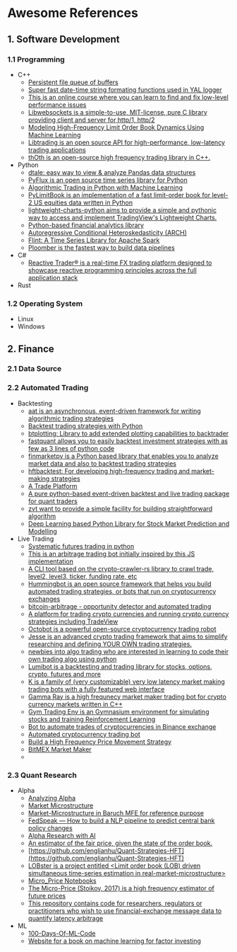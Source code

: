 # Awesome References

## 1. Software Development

### 1.1 Programming
- C++
  - [Persistent file queue of buffers](https://github.com/niXman/fqueue)
  - [Super fast date-time string formating functions used in YAL logger](https://github.com/niXman/dtf)
  - [This is an online course where you can learn to find and fix low-level performance issues](https://github.com/dendibakh/perf-ninja)
  - [Libwebsockets is a simple-to-use, MIT-license, pure C library providing client and server for http/1, http/2](https://github.com/warmcat/libwebsockets)
  - [Modeling High-Frequency Limit Order Book Dynamics Using Machine Learning](https://github.com/anuj1312/OrderBook-TickData-Trading-Strategy)
  - [Libtrading is an open source API for high-performance, low-latency trading applications](https://github.com/libtrading/libtrading)
  - [thOth is an open-source high frequency trading library in C++.](https://github.com/vermosen/thOth)
- Python
  - [dtale: easy way to view & analyze Pandas data structures](https://github.com/man-group/dtale)
  - [PyFlux is an open source time series library for Python](https://github.com/RJT1990/pyflux)
  - [Algorithmic Trading in Python with Machine Learning](https://github.com/edtechre/pybroker)
  - [PyLimitBook is an implementation of a fast limit-order book for level-2 US equities data written in Python](https://github.com/danielktaylor/PyLimitBook)
  - [lightweight-charts-python aims to provide a simple and pythonic way to access and implement TradingView's Lightweight Charts.](https://github.com/louisnw01/lightweight-charts-python)
  - [Python-based financial analytics library](https://dx-analytics.com/)
  - [Autoregressive Conditional Heteroskedasticity (ARCH)](https://github.com/bashtage/arch)
  - [Flint: A Time Series Library for Apache Spark](https://github.com/twosigma/flint)
  - [Ploomber is the fastest way to build data pipelines](https://github.com/ploomber/ploomber)
- C#
  - [Reactive Trader® is a real-time FX trading platform designed to showcase reactive programming principles across the full application stack](https://github.com/AdaptiveConsulting/ReactiveTraderCloud)
- Rust

### 1.2 Operating System
- Linux
- Windows

## 2. Finance

### 2.1 Data Source

### 2.2 Automated Trading
- Backtesting
  - [aat is an asynchronous, event-driven framework for writing algorithmic trading strategies](https://github.com/AsyncAlgoTrading/aat)
  - [Backtest trading strategies with Python](https://github.com/kernc/backtesting.py)
  - [btplotting: Library to add extended plotting capabilities to backtrader ](https://github.com/happydasch/btplotting)
  - [fastquant allows you to easily backtest investment strategies with as few as 3 lines of python code](https://github.com/enzoampil/fastquant)
  - [finmarketpy is a Python based library that enables you to analyze market data and also to backtest trading strategies](https://github.com/cuemacro/finmarketpy)
  - [hftbacktest: For developing high-frequency trading and market-making strategies](https://github.com/nkaz001/hftbacktest)
  - [A Trade Platform](https://github.com/pegasusTrader/PandoraTrader)
  - [A pure python-based event-driven backtest and live trading package for quant traders](https://github.com/letianzj/quanttrader)
  - [zvt want to provide a simple facility for building straightforward algorithm](https://github.com/zvtvz/zvt)
  - [Deep Learning based Python Library for Stock Market Prediction and Modelling](https://github.com/achillesrasquinha/bulbea)
- Live Trading
  - [Systematic futures trading in python](https://github.com/robcarver17/pysystemtrade)
  - [This is an arbitrage trading bot initially inspired by this JS implementation](https://github.com/gabriel-milan/btrader)
  - [A CLI tool based on the crypto-crawler-rs library to crawl trade, level2, level3, ticker, funding rate, etc](https://github.com/crypto-crawler/carbonbot)
  - [Hummingbot is an open source framework that helps you build automated trading strategies, or bots that run on cryptocurrency exchanges](https://github.com/hummingbot/hummingbot)
  - [bitcoin-arbitrage - opportunity detector and automated trading](https://github.com/maxme/bitcoin-arbitrage)
  - [A platform for trading crypto currencies and running crypto currency strategies including TradeView](https://github.com/grantcolley/tradeview)
  - [Octobot is a powerful open-source cryptocurrency trading robot](https://github.com/Drakkar-Software/OctoBot)
  - [Jesse is an advanced crypto trading framework that aims to simplify researching and defining YOUR OWN trading strategies.](https://github.com/jesse-ai/jesse)
  - [newbies into algo trading who are interested in learning to code their own trading algo using python](https://github.com/sreenivasdoosa/sdoosa-algo-trade-python)
  - [Lumibot is a backtesting and trading library for stocks, options, crypto, futures and more](https://github.com/Lumiwealth/lumibot)
  - [K is a family of (very customizable) very low latency market making trading bots with a fully featured web interface](https://github.com/ctubio/Krypto-trading-bot)
  - [Gamma Ray is a high frequnecy market maker trading bot for crypto currency markets written in C++](https://github.com/hello2all/gamma-ray)
  - [Gym Trading Env is an Gymnasium environment for simulating stocks and training Reinforcement Learning](https://github.com/ClementPerroud/Gym-Trading-Env)
  - [Bot to automate trades of cryptocurrencies in Binance exchange](https://github.com/passa9/binance-market-maker-bot)
  - [Automated cryptocurrency trading bot](https://github.com/edeng23/binance-trade-bot)
  - [Build a High Frequency Price Movement Strategy](https://github.com/HujiaYuYoyo/448Project)
  - [BitMEX Market Maker](https://github.com/BitMEX/sample-market-maker)
  - 

### 2.3 Quant Research
- Alpha
  - [Analyzing Alpha](https://github.com/leosmigel/analyzingalpha)
  - [Market Microstructure](https://github.com/gjimzhou/MTH9879-Market-Microstructure-Models)
  - [Market-Microstructure in Baruch MFE for reference purpose](https://github.com/FranklinMa810/Market-Microstructure)
  - [FedSpeak — How to build a NLP pipeline to predict central bank policy changes](https://github.com/yukit-k/centralbank_analysis)
  - [Alpha Research with AI](https://github.com/yukit-k/ai-alpha)
  - [An estimator of the fair price, given the state of the order book.](https://github.com/sstoikov/microprice)
  - [https://github.com/englianhu/Quant-Strategies-HFT](https://github.com/englianhu/Quant-Strategies-HFT)
  - [LOBster is a project entitled <Limit order book (LOB) driven simultaneous time-series estimation in real-market-microstructure>](https://github.com/Jeonghwan-Cheon/lob-deep-learning)
  - [Micro_Price Notebooks](https://github.com/xhshenxin/Micro_Price)
  - [The Micro-Price (Stoikov, 2017) is a high frequency estimator of future prices](https://github.com/grayvalley/microprice-calibration)
  - [This repository contains code for researchers, regulators or practitioners who wish to use financial-exchange message data to quantify latency arbitrage](https://github.com/ericbudish/HFT-Races)
- ML
  - [100-Days-Of-ML-Code](https://github.com/Avik-Jain/100-Days-Of-ML-Code)
  - [Website for a book on machine learning for factor investing](https://github.com/shokru/mlfactor.github.io)
